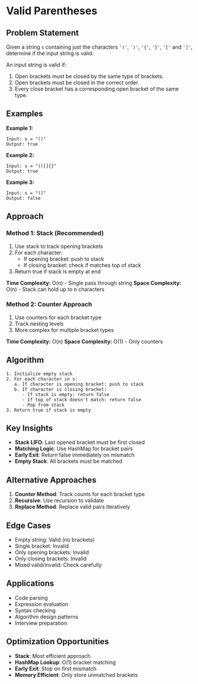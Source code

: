 # Valid Parentheses

## Problem Statement

Given a string `s` containing just the characters `'('`, `')'`, `'{'`, `'}'`, `'['` and `']'`, determine if the input string is valid.

An input string is valid if:

1. Open brackets must be closed by the same type of brackets.
2. Open brackets must be closed in the correct order.
3. Every close bracket has a corresponding open bracket of the same type.

## Examples

**Example 1:**
```
Input: s = "()"
Output: true
```

**Example 2:**
```
Input: s = "()[]{}"
Output: true
```

**Example 3:**
```
Input: s = "(]"
Output: false
```

## Approach

### Method 1: Stack (Recommended)
1. Use stack to track opening brackets
2. For each character:
   - If opening bracket: push to stack
   - If closing bracket: check if matches top of stack
3. Return true if stack is empty at end

**Time Complexity:** O(n) - Single pass through string
**Space Complexity:** O(n) - Stack can hold up to n characters

### Method 2: Counter Approach
1. Use counters for each bracket type
2. Track nesting levels
3. More complex for multiple bracket types

**Time Complexity:** O(n)
**Space Complexity:** O(1) - Only counters

## Algorithm

```
1. Initialize empty stack
2. For each character in s:
   a. If character is opening bracket: push to stack
   b. If character is closing bracket:
      - If stack is empty: return false
      - If top of stack doesn't match: return false
      - Pop from stack
3. Return true if stack is empty
```

## Key Insights

- **Stack LIFO**: Last opened bracket must be first closed
- **Matching Logic**: Use HashMap for bracket pairs
- **Early Exit**: Return false immediately on mismatch
- **Empty Stack**: All brackets must be matched

## Alternative Approaches

1. **Counter Method**: Track counts for each bracket type
2. **Recursive**: Use recursion to validate
3. **Replace Method**: Replace valid pairs iteratively

## Edge Cases

- Empty string: Valid (no brackets)
- Single bracket: Invalid
- Only opening brackets: Invalid
- Only closing brackets: Invalid
- Mixed valid/invalid: Check carefully

## Applications

- Code parsing
- Expression evaluation
- Syntax checking
- Algorithm design patterns
- Interview preparation

## Optimization Opportunities

- **Stack**: Most efficient approach
- **HashMap Lookup**: O(1) bracket matching
- **Early Exit**: Stop on first mismatch
- **Memory Efficient**: Only store unmatched brackets
